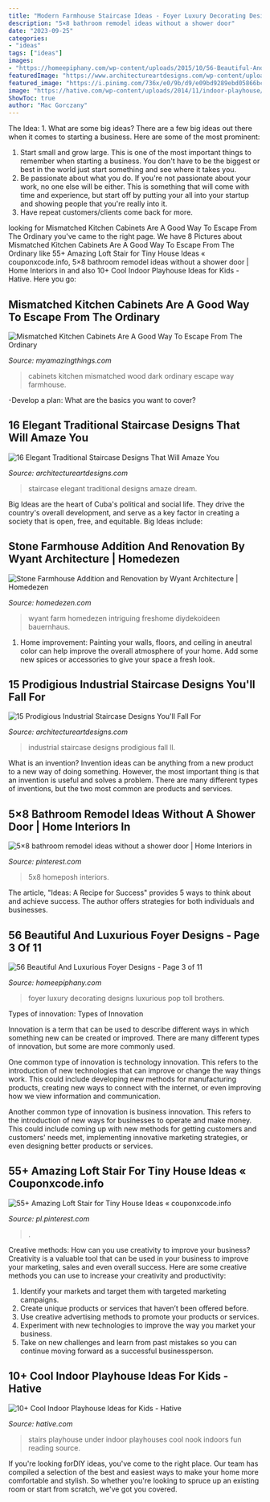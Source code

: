 ```yaml
---
title: "Modern Farmhouse Staircase Ideas - Foyer Luxury Decorating Designs Luxurious Pop Toll Brothers"
description: "5×8 bathroom remodel ideas without a shower door"
date: "2023-09-25"
categories:
- "ideas"
tags: ["ideas"]
images:
- "https://homeepiphany.com/wp-content/uploads/2015/10/56-Beautiful-And-Luxurious-Foyer-Designs-14.jpg"
featuredImage: "https://www.architectureartdesigns.com/wp-content/uploads/2015/12/15-Prodigious-Industrial-Staircase-Designs-Youll-Fall-For-4.jpg"
featured_image: "https://i.pinimg.com/736x/e0/9b/d9/e09bd9289ebd05866bc167b4b017a798.jpg"
image: "https://hative.com/wp-content/uploads/2014/11/indoor-playhouse/4-playhouses-under-the-stairs.jpg"
ShowToc: true
author: "Mac Gorczany"
---
```



The Idea: 1. What are some big ideas?
There are a few big ideas out there when it comes to starting a business. Here are some of the most prominent:
1. Start small and grow large. This is one of the most important things to remember when starting a business. You don't have to be the biggest or best in the world just start something and see where it takes you.
2. Be passionate about what you do. If you're not passionate about your work, no one else will be either. This is something that will come with time and experience, but start off by putting your all into your startup and showing people that you're really into it.
3. Have repeat customers/clients come back for more.

	

		
looking for Mismatched Kitchen Cabinets Are A Good Way To Escape From The Ordinary you've came to the right page. We have 8 Pictures about Mismatched Kitchen Cabinets Are A Good Way To Escape From The Ordinary like 55+ Amazing Loft Stair for Tiny House Ideas « couponxcode.info, 5×8 bathroom remodel ideas without a shower door | Home Interiors in and also 10+ Cool Indoor Playhouse Ideas for Kids - Hative. Here you go:
		
    
## Mismatched Kitchen Cabinets Are A Good Way To Escape From The Ordinary

<img loading=lazy src="http://myamazingthings.com/wp-content/uploads/2017/10/mismatched-kitchen-cabinets-7.jpg" onerror="this.onerror=null;this.src='https://tse2.mm.bing.net/th?id=OIP.u5P7TuJPlHgrjcR9FWpjlgHaKw&amp;pid=15.1';" alt="Mismatched Kitchen Cabinets Are A Good Way To Escape From The Ordinary">

_Source: myamazingthings.com_

>cabinets kitchen mismatched wood dark ordinary escape way farmhouse. 

	

-Develop a plan: What are the basics you want to cover?

    
## 16 Elegant Traditional Staircase Designs That Will Amaze You

<img loading=lazy src="https://www.architectureartdesigns.com/wp-content/uploads/2015/03/16-Elegant-Traditional-Staircase-Designs-That-Will-Amaze-You-11-630x945.jpg" onerror="this.onerror=null;this.src='https://tse3.mm.bing.net/th?id=OIP.BXOZ3TWUSgYx3TVXbPaLoAHaLH&amp;pid=15.1';" alt="16 Elegant Traditional Staircase Designs That Will Amaze You">

_Source: architectureartdesigns.com_

>staircase elegant traditional designs amaze dream. 

	

Big Ideas are the heart of Cuba's political and social life. They drive the country's overall development, and serve as a key factor in creating a society that is open, free, and equitable. Big Ideas include:

    
## Stone Farmhouse Addition And Renovation By Wyant Architecture | Homedezen

<img loading=lazy src="http://www.homedezen.com/wp-content/uploads/2015/03/Farmhouse-Addition-and-Renovation-by-Wyant-Architecture-16.jpg" onerror="this.onerror=null;this.src='https://tse3.mm.bing.net/th?id=OIP.p8USkMXjf1Kd1PQmaRdfFAHaKl&amp;pid=15.1';" alt="Stone Farmhouse Addition and Renovation by Wyant Architecture | Homedezen">

_Source: homedezen.com_

>wyant farm homedezen intriguing freshome diydekoideen bauernhaus. 

	

1. Home improvement: Painting your walls, floors, and ceiling in aneutral color can help improve the overall atmosphere of your home. Add some new spices or accessories to give your space a fresh look. 

    
## 15 Prodigious Industrial Staircase Designs You&#039;ll Fall For

<img loading=lazy src="https://www.architectureartdesigns.com/wp-content/uploads/2015/12/15-Prodigious-Industrial-Staircase-Designs-Youll-Fall-For-4.jpg" onerror="this.onerror=null;this.src='https://tse2.mm.bing.net/th?id=OIP.LbbYLqmDi-abZ9ZWH-BSCAAAAA&amp;pid=15.1';" alt="15 Prodigious Industrial Staircase Designs You&#039;ll Fall For">

_Source: architectureartdesigns.com_

>industrial staircase designs prodigious fall ll. 

	

What is an invention?
Invention ideas can be anything from a new product to a new way of doing something. However, the most important thing is that an invention is useful and solves a problem. There are many different types of inventions, but the two most common are products and services.

    
## 5×8 Bathroom Remodel Ideas Without A Shower Door | Home Interiors In

<img loading=lazy src="https://i.pinimg.com/736x/e0/9b/d9/e09bd9289ebd05866bc167b4b017a798.jpg" onerror="this.onerror=null;this.src='https://tse1.mm.bing.net/th?id=OIP.U8ARpgu_eviWc80a2AW8IgAAAA&amp;pid=15.1';" alt="5×8 bathroom remodel ideas without a shower door | Home Interiors in">

_Source: pinterest.com_

>5x8 homeposh interiors. 

	

The article, "Ideas: A Recipe for Success" provides 5 ways to think about and achieve success. The author offers strategies for both individuals and businesses.

    
## 56 Beautiful And Luxurious Foyer Designs - Page 3 Of 11

<img loading=lazy src="https://homeepiphany.com/wp-content/uploads/2015/10/56-Beautiful-And-Luxurious-Foyer-Designs-14.jpg" onerror="this.onerror=null;this.src='https://tse2.mm.bing.net/th?id=OIP.NVslVa9eLzv1qwl_5BUquwHaNK&amp;pid=15.1';" alt="56 Beautiful And Luxurious Foyer Designs - Page 3 of 11">

_Source: homeepiphany.com_

>foyer luxury decorating designs luxurious pop toll brothers. 

	

Types of innovation:
Types of Innovation

Innovation is a term that can be used to describe different ways in which something new can be created or improved. There are many different types of innovation, but some are more commonly used.

One common type of innovation is technology innovation. This refers to the introduction of new technologies that can improve or change the way things work. This could include developing new methods for manufacturing products, creating new ways to connect with the internet, or even improving how we view information and communication.

Another common type of innovation is business innovation. This refers to the introduction of new ways for businesses to operate and make money. This could include coming up with new methods for getting customers and customers' needs met, implementing innovative marketing strategies, or even designing better products or services.

    
## 55+ Amazing Loft Stair For Tiny House Ideas « Couponxcode.info

<img loading=lazy src="https://i.pinimg.com/736x/8d/fc/74/8dfc74a2107a2c20b6b5587bef3efbad.jpg" onerror="this.onerror=null;this.src='https://tse3.mm.bing.net/th?id=OIP.Gyq1y7sLJuxCA-4fiX8D5QHaJ3&amp;pid=15.1';" alt="55+ Amazing Loft Stair for Tiny House Ideas « couponxcode.info">

_Source: pl.pinterest.com_

>. 

	

Creative methods: How can you use creativity to improve your business?
Creativity is a valuable tool that can be used in your business to improve your marketing, sales and even overall success. Here are some creative methods you can use to increase your creativity and productivity: 
1. Identify your markets and target them with targeted marketing campaigns.
2. Create unique products or services that haven’t been offered before.
3. Use creative advertising methods to promote your products or services. 
4. Experiment with new technologies to improve the way you market your business. 
5. Take on new challenges and learn from past mistakes so you can continue moving forward as a successful businessperson.

    
## 10+ Cool Indoor Playhouse Ideas For Kids - Hative

<img loading=lazy src="https://hative.com/wp-content/uploads/2014/11/indoor-playhouse/4-playhouses-under-the-stairs.jpg" onerror="this.onerror=null;this.src='https://tse3.mm.bing.net/th?id=OIP.PsFTSX0obXmlBrZAT7mlmQHaJ4&amp;pid=15.1';" alt="10+ Cool Indoor Playhouse Ideas for Kids - Hative">

_Source: hative.com_

>stairs playhouse under indoor playhouses cool nook indoors fun reading source. 

	

If you're looking forDIY ideas, you've come to the right place. Our team has compiled a selection of the best and easiest ways to make your home more comfortable and stylish. So whether you're looking to spruce up an existing room or start from scratch, we've got you covered.

